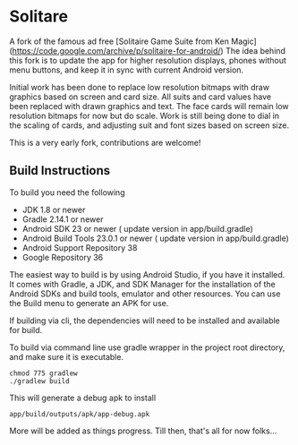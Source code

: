 # Solitare

A fork of the famous ad free 
[Solitaire Game Suite from Ken Magic] (https://code.google.com/archive/p/solitaire-for-android/)
The idea behind this fork is to update the app for higher resolution 
displays, phones without menu buttons, and keep it in sync with current 
Android version.

Initial work has been done to replace low resolution bitmaps with draw 
graphics based on screen and card size. All suits and card values have 
been replaced with drawn graphics and text. The face cards will remain 
low resolution bitmaps for now but do scale. Work is still being done to 
dial in the scaling of cards, and adjusting suit and font sizes based on 
screen size.

This is a very early fork, contributions are welcome!

## Build Instructions

To build you need the following

* JDK 1.8 or newer
* Gradle 2.14.1 or newer
* Android SDK 23 or newer ( update version in app/build.gradle)
* Android Build Tools 23.0.1 or newer ( update version in app/build.gradle)
* Android Support Repository 38
* Google Repository 36

The easiest way to build is by using Android Studio, if you have it 
installed. It comes with Gradle, a JDK, and SDK Manager for the 
installation of the Android SDKs and build tools, emulator and other 
resources. You can use the Build menu to generate an APK for use.

If building via cli, the dependencies will need to be installed and 
available for build.

To build via command line use gradle wrapper in the project root 
directory, and make sure it is executable.

```shell
chmod 775 gradlew
./gradlew build
```

This will generate a debug apk to install
```shell
app/build/outputs/apk/app-debug.apk
```

More will be added as things progress.
Till then, that's all for now folks...
